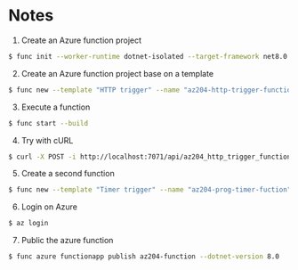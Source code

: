 # Notes
1. Create an Azure function project

```sh
$ func init --worker-runtime dotnet-isolated --target-framework net8.0 --force
```

2. Create an Azure function project base on a template

```sh
$ func new --template "HTTP trigger" --name "az204-http-trigger-function"
```

3. Execute a function
```sh
$ func start --build
```

4. Try with cURL
```sh
$ curl -X POST -i http://localhost:7071/api/az204_http_trigger_function
```

5. Create a second function
```sh
$ func new --template "Timer trigger" --name "az204-prog-timer-fuction"
```

6. Login on Azure
```sh
$ az login
```

7. Public the azure function
```sh
$ func azure functionapp publish az204-function --dotnet-version 8.0
```